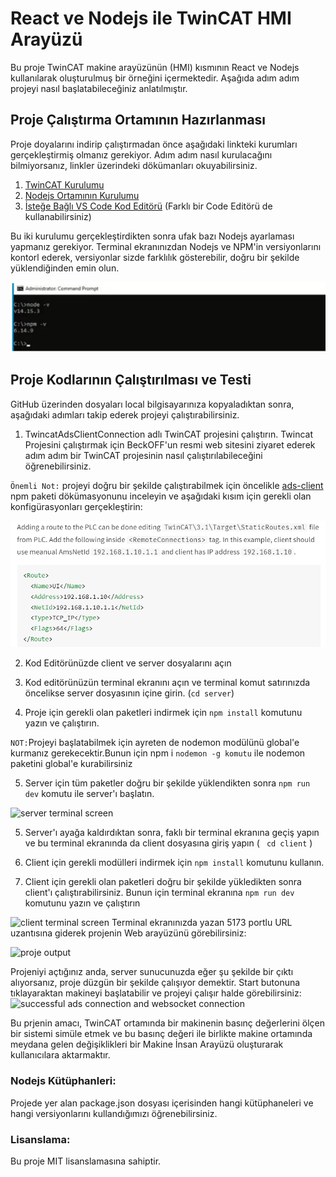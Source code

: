 # React ve Nodejs ile TwinCAT HMI Arayüzü

Bu proje TwinCAT makine arayüzünün (HMI) kısmının React ve Nodejs kullanılarak oluşturulmuş bir örneğini içermektedir. Aşağıda adım adım projeyi nasıl başlatabileceğiniz anlatılmıştır.

## Proje Çalıştırma Ortamının Hazırlanması

Proje doyalarını indirip çalıştırmadan önce aşağıdaki linkteki kurumları gerçekleştirmiş olmanız gerekiyor. Adım adım nasıl kurulacağını bilmiyorsanız, linkler üzerindeki dökümanları okuyabilirsiniz.

1. <a href="https://www.beckhoff.com/tr-tr/support/download-finder/search-result/?download_group=97028248" target="_blank">TwinCAT Kurulumu</a>
2. <a href="https://www.beckhoff.com/tr-tr/products/automation/twincat/texxxx-twincat-3-engineering/te1000.html" target="_blank">Nodejs Ortamının Kurulumu</a> 
3. <a href="https://code.visualstudio.com/" target="_blank">İsteğe Bağlı VS Code Kod Editörü</a> (Farklı bir Code Editörü de kullanabilirsiniz)

Bu iki kurulumu gerçekleştirdikten sonra ufak bazı Nodejs ayarlaması yapmanız gerekiyor. Terminal ekranınızdan Nodejs ve NPM'in versiyonlarını kontorl ederek, versiyonlar sizde farklılık gösterebilir, doğru bir şekilde yüklendiğinden emin olun. 

![version control of nodejs and npm](./docs/image.png)

## Proje Kodlarının Çalıştırılması ve Testi

GitHub üzerinden dosyaları local bilgisayarınıza kopyaladıktan sonra, aşağıdaki adımları takip ederek projeyi çalıştırabilirsiniz.

1. TwincatAdsClientConnection adlı TwinCAT projesini çalıştırın. Twincat Projesini çalıştırmak için BeckOFF'un resmi web sitesini ziyaret ederek adım adım bir TwinCAT projesinin nasıl çalıştırılabileceğini öğrenebilirsiniz.

``Önemli Not:`` projeyi doğru bir şekilde çalıştırabilmek için öncelikle <a href="https://www.npmjs.com/package/ads-client">ads-client</a> npm paketi dökümasyonunu inceleyin ve aşağıdaki kısım için gerekli olan konfigürasyonları gerçekleştirin:

![twincat configuration](./docs/image-5.png)

2. Kod Editörünüzde client ve server dosyalarını açın

3. Kod editörünüzün terminal ekranını açın ve terminal komut satırınızda öncelikse server dosyasının içine girin. (```cd server```)

4. Proje için gerekli olan paketleri indirmek için ``npm install`` komutunu yazın ve çalıştırın.

```NOT:```Projeyi başlatabilmek için ayreten de nodemon modülünü global'e kurmanız gerekecektir.Bunun için npm i ``nodemon -g komutu`` ile nodemon paketini global'e kurabilirsiniz

5. Server için tüm paketler doğru bir şekilde yüklendikten sonra ``npm run dev`` komutu ile server'ı başlatın.

![server terminal screen](./docs/image-1.png)

5. Server'ı ayağa kaldırdıktan sonra, faklı bir terminal ekranına geçiş yapın ve bu terminal ekranında da client dosyasına giriş yapın ( ``  cd client `` )

6. Client için gerekli modülleri indirmek için ```npm install``` komutunu kullanın.

7. Client için gerekli olan paketleri doğru bir şekilde yükledikten sonra client'ı çalıştırabilirsiniz. Bunun için terminal ekranına ```npm run dev``` komutunu yazın ve çalıştırın

![client terminal screen](./docs/image-2.png)
Terminal ekranınızda yazan 5173 portlu URL uzantısına giderek projenin Web arayüzünü görebilirsiniz:

![proje output](./docs/proje-output.png)

Projeniyi açtığınız anda, server sunucunuzda eğer şu şekilde bir çıktı alıyorsanız, proje düzgün bir şekilde çalışıyor demektir. Start butonuna tıklayaraktan makineyi başlatabilir ve projeyi çalışır halde görebilirsiniz:
![successful ads connection and websocket connection](./docs/image-4.png)


Bu prjenin amacı, TwinCAT ortamında bir makinenin basınç değerlerini ölçen bir sistemi simüle etmek ve bu basınç değeri ile birlikte makine ortamında meydana gelen değişiklikleri bir Makine İnsan Arayüzü oluşturarak kullanıcılara aktarmaktır.

### Nodejs Kütüphanleri:
Projede yer alan package.json dosyası içerisinden hangi kütüphaneleri ve hangi versiyonlarını kullandığımızı öğrenebilirsiniz.

### Lisanslama:
Bu proje MIT lisanslamasına sahiptir.
